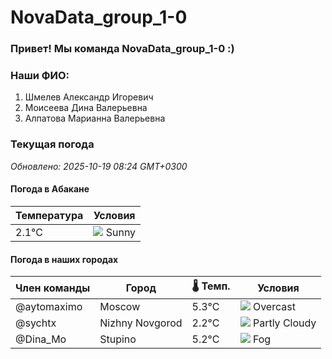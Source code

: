 # NovaData_group_1-0
### Привет! Мы команда NovaData_group_1-0 :)

### Наши ФИО:
1. Шмелев Александр Игоревич
2. Моисеева Дина Валерьевна
3. Алпатова Марианна Валерьевна

### Текущая погода
<!-- WEATHER:START -->
_Обновлено: 2025-10-19 08:24 GMT+0300_

#### Погода в Абакане

| Температура | Условия |
|-------------|----------|
| 2.1°C     | ![](https://cdn.weatherapi.com/weather/64x64/day/113.png) Sunny |

#### Погода в наших городах

| Член команды  | Город               | 🌡️ Темп.  | Условия          |
|---------------|---------------------|-----------|--------------------|
| @aytomaximo    | Moscow              |    5.3°C | ![](https://cdn.weatherapi.com/weather/64x64/day/122.png) Overcast     |
| @sychtx        | Nizhny Novgorod     |    2.2°C | ![](https://cdn.weatherapi.com/weather/64x64/day/116.png) Partly Cloudy |
| @Dina_Mo       | Stupino             |    5.2°C | ![](https://cdn.weatherapi.com/weather/64x64/day/248.png) Fog          |

<!-- WEATHER:END -->
